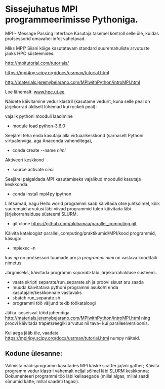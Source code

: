 # Sissejuhatus MPI programmeerimisse Pythoniga.

MPI - Message Passing Interface
Kasutaja tasemel kontroll selle üle, kuidas protsessorid omavahel infot vahetavad.

Miks MPI? 
Siiani kõige kasutatavam standard suuremahuliste arvutuste jaoks HPC süsteemides. 

http://mpitutorial.com/tutorials/

https://mpi4py.scipy.org/docs/usrman/tutorial.html

http://materials.jeremybejarano.com/MPIwithPython/introMPI.html


Loe lähemalt: www.hpc.ut.ee

Näidete käivitamine vedur klastril (kasutame vedurit, kuna selle peal on järjekorrad üldiselt lühemad kui rocketi peal):

vajalik pythoni mooduli laadimine
* module load python-3.6.0

Seejärel teha enda kasutaja alla virtuaalkeskkond (sarnaselt Pythoni virtualenviga, aga Anaconda vahenditega), 
* conda create --name _nimi_

Aktiveeri keskkond
* source activate _nimi_

Seejärel paigaldada MPI kasutamiseks vajalikud moodulid kasutaja keskkonda:
* conda install mpi4py ipython

Lihtsamad, nagu Hello world programmi saab käivitada otse juhtsõlmel, kõik suuremaid arvutusi läbi viivad programmid tuleb käivitada läbi järjekorrahalduse süsteemi SLURM.

* git clone https://github.com/aluhamaa/parallel_computing.git

Käivita kataloogist parallel_computing/praktikumid/MPI/kood programmid, käsuga:

* mpiexec -n <np> <programmi nimi>

kus *np* on protsessori tuumade arv ja *programmi nimi* on vastava koodifaili nimetus

Järgmiseks, käivitada programm *separate* läbi järjekorrahalduse süsteemi.

* vaata skripti separate/run_separate.sh ja proovi sisust aru saada
* muuda käivitatava pythoni programmi asukoht enda kasutajale/keskkonnale vastavaks
* sbatch run_separate.sh
* programmi töö väljund tekib töökataloogi

Jätka iseseisvat tööd juhendiga http://materials.jeremybejarano.com/MPIwithPython/introMPI.html ning proovi käivitada trapetsreeglki arvutus nii tava- kui paralleelversioonis.

Kui aega jääb üle, vaadata https://mpi4py.scipy.org/docs/usrman/tutorial.html numpy näiteid.

## Kodune ülesanne:
Valmista näidisprogramm kasutades MPI käske scatter ja/või gather;
Käivita programm vedur klastril vähemalt neljal sõlmel läbi SLURM keskkonna;
Dokumenteeri programmi töö läbi kellaaegade (millal algas, millal saadi sõnumid kätte, millal saadeti tagasi).
